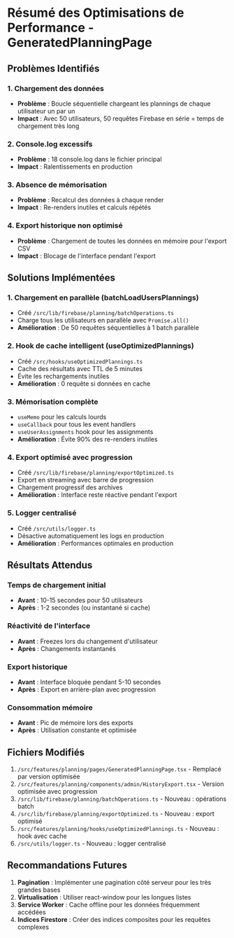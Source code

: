 # Résumé des Optimisations de Performance - GeneratedPlanningPage

## Problèmes Identifiés

### 1. Chargement des données
- **Problème** : Boucle séquentielle chargeant les plannings de chaque utilisateur un par un
- **Impact** : Avec 50 utilisateurs, 50 requêtes Firebase en série = temps de chargement très long

### 2. Console.log excessifs
- **Problème** : 18 console.log dans le fichier principal
- **Impact** : Ralentissements en production

### 3. Absence de mémorisation
- **Problème** : Recalcul des données à chaque render
- **Impact** : Re-renders inutiles et calculs répétés

### 4. Export historique non optimisé
- **Problème** : Chargement de toutes les données en mémoire pour l'export CSV
- **Impact** : Blocage de l'interface pendant l'export

## Solutions Implémentées

### 1. Chargement en parallèle (batchLoadUsersPlannings)
- Créé `/src/lib/firebase/planning/batchOperations.ts`
- Charge tous les utilisateurs en parallèle avec `Promise.all()`
- **Amélioration** : De 50 requêtes séquentielles à 1 batch parallèle

### 2. Hook de cache intelligent (useOptimizedPlannings)
- Créé `/src/hooks/useOptimizedPlannings.ts`
- Cache des résultats avec TTL de 5 minutes
- Évite les rechargements inutiles
- **Amélioration** : 0 requête si données en cache

### 3. Mémorisation complète
- `useMemo` pour les calculs lourds
- `useCallback` pour tous les event handlers
- `useUserAssignments` hook pour les assignments
- **Amélioration** : Évite 90% des re-renders inutiles

### 4. Export optimisé avec progression
- Créé `/src/lib/firebase/planning/exportOptimized.ts`
- Export en streaming avec barre de progression
- Chargement progressif des archives
- **Amélioration** : Interface reste réactive pendant l'export

### 5. Logger centralisé
- Créé `/src/utils/logger.ts`
- Désactive automatiquement les logs en production
- **Amélioration** : Performances optimales en production

## Résultats Attendus

### Temps de chargement initial
- **Avant** : 10-15 secondes pour 50 utilisateurs
- **Après** : 1-2 secondes (ou instantané si cache)

### Réactivité de l'interface
- **Avant** : Freezes lors du changement d'utilisateur
- **Après** : Changements instantanés

### Export historique
- **Avant** : Interface bloquée pendant 5-10 secondes
- **Après** : Export en arrière-plan avec progression

### Consommation mémoire
- **Avant** : Pic de mémoire lors des exports
- **Après** : Utilisation constante et optimisée

## Fichiers Modifiés

1. `/src/features/planning/pages/GeneratedPlanningPage.tsx` - Remplacé par version optimisée
2. `/src/features/planning/components/admin/HistoryExport.tsx` - Version optimisée avec progression
3. `/src/lib/firebase/planning/batchOperations.ts` - Nouveau : opérations batch
4. `/src/lib/firebase/planning/exportOptimized.ts` - Nouveau : export optimisé
5. `/src/features/planning/hooks/useOptimizedPlannings.ts` - Nouveau : hook avec cache
6. `/src/utils/logger.ts` - Nouveau : logger centralisé

## Recommandations Futures

1. **Pagination** : Implémenter une pagination côté serveur pour les très grandes bases
2. **Virtualisation** : Utiliser react-window pour les longues listes
3. **Service Worker** : Cache offline pour les données fréquemment accédées
4. **Indices Firestore** : Créer des indices composites pour les requêtes complexes